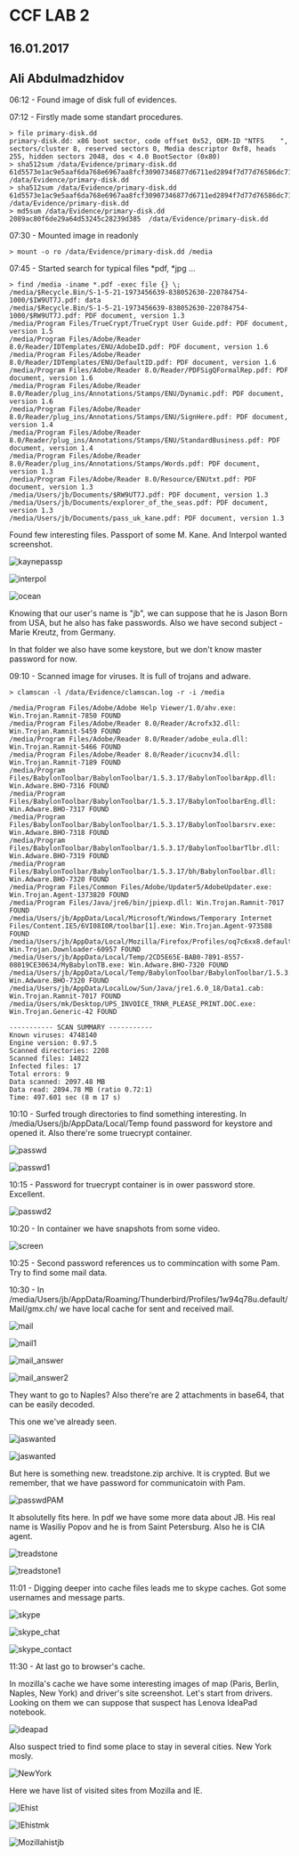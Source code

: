 # CCF LAB 2

## 16.01.2017

## Ali Abdulmadzhidov

06:12	-	Found image of disk full of evidences.

07:12	-	Firstly made some standart procedures. 

```
> file primary-disk.dd 
primary-disk.dd: x86 boot sector, code offset 0x52, OEM-ID "NTFS    ", sectors/cluster 8, reserved sectors 0, Media descriptor 0xf8, heads 255, hidden sectors 2048, dos < 4.0 BootSector (0x80)
> sha512sum /data/Evidence/primary-disk.dd 
61d5573e1ac9e5aaf6da768e6967aa8fcf30907346877d6711ed2894f7d77d76586dc710da3f2516381d87e7cc4f91b85af74453f985d5663954b6f861c92cef  /data/Evidence/primary-disk.dd
> sha512sum /data/Evidence/primary-disk.dd 
61d5573e1ac9e5aaf6da768e6967aa8fcf30907346877d6711ed2894f7d77d76586dc710da3f2516381d87e7cc4f91b85af74453f985d5663954b6f861c92cef  /data/Evidence/primary-disk.dd
> md5sum /data/Evidence/primary-disk.dd 
2089ac80f6de29a64d53245c28239d385  /data/Evidence/primary-disk.dd
```

07:30	-	Mounted image in readonly

```
> mount -o ro /data/Evidence/primary-disk.dd /media
```

07:45	-	Started search for typical files *pdf, *jpg ...

```
> find /media -iname *.pdf -exec file {} \;
/media/$Recycle.Bin/S-1-5-21-1973456639-838052630-220784754-1000/$IW9UT7J.pdf: data
/media/$Recycle.Bin/S-1-5-21-1973456639-838052630-220784754-1000/$RW9UT7J.pdf: PDF document, version 1.3
/media/Program Files/TrueCrypt/TrueCrypt User Guide.pdf: PDF document, version 1.5
/media/Program Files/Adobe/Reader 8.0/Reader/IDTemplates/ENU/AdobeID.pdf: PDF document, version 1.6
/media/Program Files/Adobe/Reader 8.0/Reader/IDTemplates/ENU/DefaultID.pdf: PDF document, version 1.6
/media/Program Files/Adobe/Reader 8.0/Reader/PDFSigQFormalRep.pdf: PDF document, version 1.6
/media/Program Files/Adobe/Reader 8.0/Reader/plug_ins/Annotations/Stamps/ENU/Dynamic.pdf: PDF document, version 1.6
/media/Program Files/Adobe/Reader 8.0/Reader/plug_ins/Annotations/Stamps/ENU/SignHere.pdf: PDF document, version 1.4
/media/Program Files/Adobe/Reader 8.0/Reader/plug_ins/Annotations/Stamps/ENU/StandardBusiness.pdf: PDF document, version 1.4
/media/Program Files/Adobe/Reader 8.0/Reader/plug_ins/Annotations/Stamps/Words.pdf: PDF document, version 1.3
/media/Program Files/Adobe/Reader 8.0/Resource/ENUtxt.pdf: PDF document, version 1.3
/media/Users/jb/Documents/$RW9UT7J.pdf: PDF document, version 1.3
/media/Users/jb/Documents/explorer_of_the_seas.pdf: PDF document, version 1.3
/media/Users/jb/Documents/pass_uk_kane.pdf: PDF document, version 1.3
```



Found few interesting files. Passport of some M. Kane. And Interpol wanted screenshot.

 ![kaynepassp](/home/mrzizik/screenshots/kaynepassp.png)

 ![interpol](/home/mrzizik/screenshots/interpol.png)

 ![ocean](/home/mrzizik/screenshots/ocean.png)

Knowing that our user's name is "jb", we can suppose that he is Jason Born from USA, but he also has fake passwords. Also we have second subject - Marie Kreutz, from Germany.

In that folder we also have some keystore, but we don't know master password for now.

09:10	-	Scanned image for viruses. It is full of trojans and adware.

```
> clamscan -l /data/Evidence/clamscan.log -r -i /media

/media/Program Files/Adobe/Adobe Help Viewer/1.0/ahv.exe: Win.Trojan.Ramnit-7850 FOUND
/media/Program Files/Adobe/Reader 8.0/Reader/Acrofx32.dll: Win.Trojan.Ramnit-5459 FOUND
/media/Program Files/Adobe/Reader 8.0/Reader/adobe_eula.dll: Win.Trojan.Ramnit-5466 FOUND
/media/Program Files/Adobe/Reader 8.0/Reader/icucnv34.dll: Win.Trojan.Ramnit-7189 FOUND
/media/Program Files/BabylonToolbar/BabylonToolbar/1.5.3.17/BabylonToolbarApp.dll: Win.Adware.BHO-7316 FOUND
/media/Program Files/BabylonToolbar/BabylonToolbar/1.5.3.17/BabylonToolbarEng.dll: Win.Adware.BHO-7317 FOUND
/media/Program Files/BabylonToolbar/BabylonToolbar/1.5.3.17/BabylonToolbarsrv.exe: Win.Adware.BHO-7318 FOUND
/media/Program Files/BabylonToolbar/BabylonToolbar/1.5.3.17/BabylonToolbarTlbr.dll: Win.Adware.BHO-7319 FOUND
/media/Program Files/BabylonToolbar/BabylonToolbar/1.5.3.17/bh/BabylonToolbar.dll: Win.Adware.BHO-7320 FOUND
/media/Program Files/Common Files/Adobe/Updater5/AdobeUpdater.exe: Win.Trojan.Agent-1373820 FOUND
/media/Program Files/Java/jre6/bin/jpiexp.dll: Win.Trojan.Ramnit-7017 FOUND
/media/Users/jb/AppData/Local/Microsoft/Windows/Temporary Internet Files/Content.IE5/6VI08I0R/toolbar[1].exe: Win.Trojan.Agent-973588 FOUND
/media/Users/jb/AppData/Local/Mozilla/Firefox/Profiles/oq7c6xx8.default/Cache/A3E3FCA7d01: Win.Trojan.Downloader-60957 FOUND
/media/Users/jb/AppData/Local/Temp/2CD5E65E-BAB0-7891-8557-08019CE30634/MyBabylonTB.exe: Win.Adware.BHO-7320 FOUND
/media/Users/jb/AppData/Local/Temp/BabylonToolbar/BabylonToolbar/1.5.3.17/BabylonToolbar4ie.exe: Win.Adware.BHO-7320 FOUND
/media/Users/jb/AppData/LocalLow/Sun/Java/jre1.6.0_18/Data1.cab: Win.Trojan.Ramnit-7017 FOUND
/media/Users/mk/Desktop/UPS_INVOICE_TRNR_PLEASE_PRINT.DOC.exe: Win.Trojan.Generic-42 FOUND

----------- SCAN SUMMARY -----------
Known viruses: 4748140
Engine version: 0.97.5
Scanned directories: 2208
Scanned files: 14822
Infected files: 17
Total errors: 9
Data scanned: 2097.48 MB
Data read: 2894.78 MB (ratio 0.72:1)
Time: 497.601 sec (8 m 17 s)

```

10:10	-	Surfed trough directories to find something interesting. In /media/Users/jb/AppData/Local/Temp found password for keystore and opened it. Also there're some truecrypt container.

 ![passwd](/home/mrzizik/screenshots/passwd.png) 

 ![passwd1](/home/mrzizik/screenshots/passwd1.png)

10:15	-	Password for truecrypt container is in ower password store. Excellent. 

 ![passwd2](/home/mrzizik/screenshots/passwd2.png)

10:20	-	In container we have snapshots from some video.

![screen](/home/mrzizik/screenshots/screen.png)

10:25	-	Second password references us to commincation with some Pam. Try to find some mail data.

10:30	-	In  /media/Users/jb/AppData/Roaming/Thunderbird/Profiles/1w94q78u.default/Mail/gmx.ch/ we have local cache for sent and received mail.

 ![mail](/home/mrzizik/screenshots/mail.png)

 ![mail1](/home/mrzizik/screenshots/mail1.png)

 ![mail_answer](/home/mrzizik/screenshots/mail_answer.png)

 ![mail_answer2](/home/mrzizik/screenshots/mail_answer2.png)

They want to go to Naples? Also there're are 2 attachments in base64, that can be easily decoded.

This one we've already seen. 

 ![jaswanted](/home/mrzizik/screenshots/jaswanted.png)



 ![jaswanted](/home/mrzizik/screenshots/jaswanted.png)

 But here is something new. treadstone.zip archive. It is crypted. But we remember, that we have password for communicatoin with Pam. 

 ![passwdPAM](/home/mrzizik/screenshots/passwdPAM.png)

It absolutelly fits here. In pdf we have some more data about JB. His real name is Wasiliy Popov and he is from Saint Petersburg. Also he is CIA agent.

![treadstone](/home/mrzizik/screenshots/treadstone.png)

 ![treadstone1](/home/mrzizik/screenshots/treadstone1.png)

11:01	-	Digging deeper into cache files leads me to skype caches. Got some usernames and message parts.

 

 ![skype](/home/mrzizik/screenshots/skype.png)

 ![skype_chat](/home/mrzizik/screenshots/skype_chat.png)



 ![skype_contact](/home/mrzizik/screenshots/skype_contact.png)



11:30 - At last go to browser's cache.

In mozilla's cache we have some interesting images of map (Paris, Berlin, Naples, New York) and driver's site screenshot. Let's start from drivers. Looking on them we can suppose that suspect has Lenova IdeaPad notebook.

 ![ideapad](/home/mrzizik/screenshots/ideapad.png)

Also suspect tried to find some place to stay in several cities. New York mosly.

 ![NewYork](/home/mrzizik/screenshots/NewYork.png)



Here we have list of visited sites from Mozilla and IE.

 ![IEhist](/home/mrzizik/screenshots/IEhist.png)

 ![IEhistmk](/home/mrzizik/screenshots/IEhistmk.png)

 ![Mozillahistjb](/home/mrzizik/screenshots/Mozillahistjb.png)